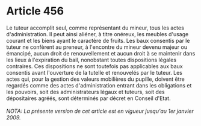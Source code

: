 # Article 456

Le tuteur accomplit seul, comme représentant du mineur, tous les actes d'administration.   Il peut ainsi aliéner, à titre onéreux, les meubles d'usage courant et les biens ayant le caractère de fruits.   Les baux consentis par le tuteur ne confèrent au preneur, à l'encontre du mineur devenu majeur ou émancipé, aucun droit de renouvellement et aucun droit à se maintenir dans les lieux à l'expiration du bail, nonobstant toutes dispositions légales contraires. Ces dispositions ne sont toutefois pas applicables aux baux consentis avant l'ouverture de la tutelle et renouvelés par le tuteur.   Les actes qui, pour la gestion des valeurs mobilières du pupille, doivent être regardés comme des actes d'administration entrant dans les obligations et les pouvoirs, soit des administrateurs légaux et tuteurs, soit des dépositaires agréés, sont déterminés par décret en Conseil d'Etat.<br/><br/><i>NOTA:  La présente version de cet article est en vigueur jusqu'au 1er janvier 2009.</i>